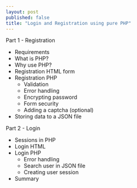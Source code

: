 ```yaml
---
layout: post
published: false
title: "Login and Registration using pure PHP"
---
```


Part 1 - Registration

- Requirements
- What is PHP?
- Why use PHP?
- Registration HTML form
- Registration PHP
	- Validation
	- Error handling
	- Encrypting password
	- Form security
	- Adding a captcha (optional)
- Storing data to a JSON file

Part 2 - Login

- Sessions in PHP
- Login HTML
- Login PHP
	- Error handling
	- Search user in JSON file
	- Creating user session
- Summary

